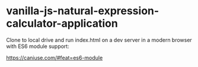 # vanilla-js-natural-expression-calculator-application

Clone to local drive and run index.html on a dev server in a modern browser with ES6 module support:

https://caniuse.com/#feat=es6-module
